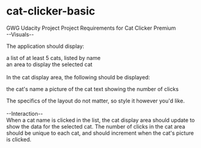 # cat-clicker-basic
GWG Udacity Project
Project Requirements for Cat Clicker Premium<br>
--Visuals--<br>

The application should display:

a list of at least 5 cats, listed by name<br>
an area to display the selected cat<br><br>
In the cat display area, the following should be displayed:<br>

the cat's name
a picture of the cat
text showing the number of clicks

The specifics of the layout do not matter, so style it however you'd like.<br><br>
--Interaction--<br>
When a cat name is clicked in the list, the cat display area should update to show the data for the selected cat.
The number of clicks in the cat area should be unique to each cat, and should increment when the cat's picture is clicked.
